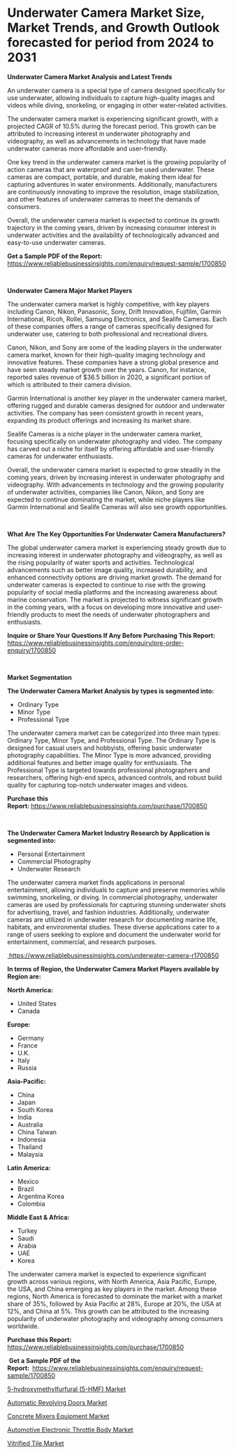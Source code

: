 <p><h1>Underwater Camera Market Size, Market Trends, and Growth Outlook forecasted for period from 2024 to 2031</h1></p><p><strong>Underwater Camera Market Analysis and Latest Trends</strong></p>
<p><p>An underwater camera is a special type of camera designed specifically for use underwater, allowing individuals to capture high-quality images and videos while diving, snorkeling, or engaging in other water-related activities.</p><p>The underwater camera market is experiencing significant growth, with a projected CAGR of 10.5% during the forecast period. This growth can be attributed to increasing interest in underwater photography and videography, as well as advancements in technology that have made underwater cameras more affordable and user-friendly.</p><p>One key trend in the underwater camera market is the growing popularity of action cameras that are waterproof and can be used underwater. These cameras are compact, portable, and durable, making them ideal for capturing adventures in water environments. Additionally, manufacturers are continuously innovating to improve the resolution, image stabilization, and other features of underwater cameras to meet the demands of consumers.</p><p>Overall, the underwater camera market is expected to continue its growth trajectory in the coming years, driven by increasing consumer interest in underwater activities and the availability of technologically advanced and easy-to-use underwater cameras.</p></p>
<p><strong>Get a Sample PDF of the Report:&nbsp;</strong> <a href="https://www.reliablebusinessinsights.com/enquiry/request-sample/1700850">https://www.reliablebusinessinsights.com/enquiry/request-sample/1700850</a></p>
<p>&nbsp;</p>
<p><strong>Underwater Camera Major Market Players</strong></p>
<p><p>The underwater camera market is highly competitive, with key players including Canon, Nikon, Panasonic, Sony, Drift Innovation, Fujifilm, Garmin International, Ricoh, Rollei, Samsung Electronics, and Sealife Cameras. Each of these companies offers a range of cameras specifically designed for underwater use, catering to both professional and recreational divers.</p><p>Canon, Nikon, and Sony are some of the leading players in the underwater camera market, known for their high-quality imaging technology and innovative features. These companies have a strong global presence and have seen steady market growth over the years. Canon, for instance, reported sales revenue of $36.5 billion in 2020, a significant portion of which is attributed to their camera division.</p><p>Garmin International is another key player in the underwater camera market, offering rugged and durable cameras designed for outdoor and underwater activities. The company has seen consistent growth in recent years, expanding its product offerings and increasing its market share.</p><p>Sealife Cameras is a niche player in the underwater camera market, focusing specifically on underwater photography and video. The company has carved out a niche for itself by offering affordable and user-friendly cameras for underwater enthusiasts.</p><p>Overall, the underwater camera market is expected to grow steadily in the coming years, driven by increasing interest in underwater photography and videography. With advancements in technology and the growing popularity of underwater activities, companies like Canon, Nikon, and Sony are expected to continue dominating the market, while niche players like Garmin International and Sealife Cameras will also see growth opportunities.</p></p>
<p>&nbsp;</p>
<p><strong>What Are The Key Opportunities For Underwater Camera Manufacturers?</strong></p>
<p><p>The global underwater camera market is experiencing steady growth due to increasing interest in underwater photography and videography, as well as the rising popularity of water sports and activities. Technological advancements such as better image quality, increased durability, and enhanced connectivity options are driving market growth. The demand for underwater cameras is expected to continue to rise with the growing popularity of social media platforms and the increasing awareness about marine conservation. The market is projected to witness significant growth in the coming years, with a focus on developing more innovative and user-friendly products to meet the needs of underwater photographers and enthusiasts.</p></p>
<p><strong>Inquire or Share Your Questions If Any Before Purchasing This Report:</strong> <a href="https://www.reliablebusinessinsights.com/enquiry/pre-order-enquiry/1700850">https://www.reliablebusinessinsights.com/enquiry/pre-order-enquiry/1700850</a></p>
<p>&nbsp;</p>
<p><strong>Market Segmentation</strong></p>
<p><strong>The Underwater Camera Market Analysis by types is segmented into:</strong></p>
<p><ul><li>Ordinary Type</li><li>Minor Type</li><li>Professional Type</li></ul></p>
<p><p>The underwater camera market can be categorized into three main types: Ordinary Type, Minor Type, and Professional Type. The Ordinary Type is designed for casual users and hobbyists, offering basic underwater photography capabilities. The Minor Type is more advanced, providing additional features and better image quality for enthusiasts. The Professional Type is targeted towards professional photographers and researchers, offering high-end specs, advanced controls, and robust build quality for capturing top-notch underwater images and videos.</p></p>
<p><strong>Purchase this Report:&nbsp;</strong><a href="https://www.reliablebusinessinsights.com/purchase/1700850">https://www.reliablebusinessinsights.com/purchase/1700850</a></p>
<p>&nbsp;</p>
<p><strong>The Underwater Camera Market Industry Research by Application is segmented into:</strong></p>
<p><ul><li>Personal Entertainment</li><li>Commercial Photography</li><li>Underwater Research</li></ul></p>
<p><p>The underwater camera market finds applications in personal entertainment, allowing individuals to capture and preserve memories while swimming, snorkeling, or diving. In commercial photography, underwater cameras are used by professionals for capturing stunning underwater shots for advertising, travel, and fashion industries. Additionally, underwater cameras are utilized in underwater research for documenting marine life, habitats, and environmental studies. These diverse applications cater to a range of users seeking to explore and document the underwater world for entertainment, commercial, and research purposes.</p></p>
<p><a href="https://www.reliablebusinessinsights.com/underwater-camera-r1700850">&nbsp;https://www.reliablebusinessinsights.com/underwater-camera-r1700850</a></p>
<p><strong>In terms of Region, the Underwater Camera Market Players available by Region are:</strong></p>
<p>
    <p> <strong> North America: </strong>
        <ul>
            <li>United States</li>
            <li>Canada</li>
        </ul>
        </p> 
    <p> <strong> Europe: </strong>
        <ul>
            <li>Germany</li>
            <li>France</li>
            <li>U.K.</li>
            <li>Italy</li>
            <li>Russia</li>
        </ul>
        </p> 
    <p> <strong> Asia-Pacific: </strong>
        <ul>
            <li>China</li>
            <li>Japan</li>
            <li>South Korea</li>
            <li>India</li>
            <li>Australia</li>
            <li>China Taiwan</li>
            <li>Indonesia</li>
            <li>Thailand</li>
            <li>Malaysia</li>
        </ul>
        </p> 
    <p> <strong> Latin America: </strong>
        <ul>
            <li>Mexico</li>
            <li>Brazil</li>
            <li>Argentina Korea</li>
            <li>Colombia</li>
        </ul>
        </p> 
    <p> <strong> Middle East & Africa: </strong>
        <ul>
            <li>Turkey</li>
            <li>Saudi</li>
            <li>Arabia</li>
            <li>UAE</li>
            <li>Korea</li>
        </ul>
    </p>
    </p>
<p><p>The underwater camera market is expected to experience significant growth across various regions, with North America, Asia Pacific, Europe, the USA, and China emerging as key players in the market. Among these regions, North America is forecasted to dominate the market with a market share of 35%, followed by Asia Pacific at 28%, Europe at 20%, the USA at 12%, and China at 5%. This growth can be attributed to the increasing popularity of underwater photography and videography among consumers worldwide.</p></p>
<p><strong>Purchase this Report: </strong><a href="https://www.reliablebusinessinsights.com/purchase/1700850">https://www.reliablebusinessinsights.com/purchase/1700850</a></p>
<p>&nbsp;<strong>Get a Sample PDF of the Report:&nbsp;&nbsp;</strong><a href="https://www.reliablebusinessinsights.com/enquiry/request-sample/1700850">https://www.reliablebusinessinsights.com/enquiry/request-sample/1700850</a></p>
<p><strong></strong></p>
<p><p><a href="https://medium.com/@jakobeblake51/market-forecast-global-5-hydroxymethylfurfural-5-hmf-trends-and-impact-analysis-2024-2031-by-3e968af61eb2">5-hydroxymethylfurfural (5-HMF) Market</a></p><p><a href="https://github.com/brendafegmorris532/Market-Research-Report-List-1/blob/main/automatic-revolving-doors-market.md">Automatic Revolving Doors Market</a></p><p><a href="https://github.com/LarryPearsongXXfvf/Market-Research-Report-List-1/blob/main/concrete-mixers-equipment-market.md">Concrete Mixers Equipment Market</a></p><p><a href="https://www.linkedin.com/pulse/automotive-electronic-throttle-body-market-global-regional-ryl7c?trackingId=t6yROxtsSraVQsLHB3fh2A%3D%3D">Automotive Electronic Throttle Body Market</a></p><p><a href="https://www.linkedin.com/pulse/vitrified-tile-market-global-insights-sales-trends-2024-kgipe?trackingId=nxnOHvBkSyuc35iQCPPnqw%3D%3D">Vitrified Tile Market</a></p></p>